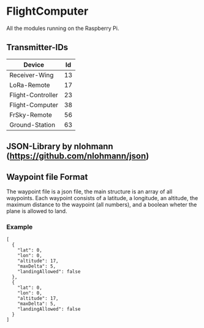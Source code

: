 # FlightComputer
All the modules running on the Raspberry Pi. 

## Transmitter-IDs
| Device | Id |
| --- | --- |
| Receiver-Wing | 13 |
| LoRa-Remote | 17 |
| Flight-Controller | 23 |
| Flight-Computer | 38 |
| FrSky-Remote | 56 |
| Ground-Station | 63 |

## JSON-Library by nlohmann (https://github.com/nlohmann/json)

## Waypoint file Format
The waypoint file is a json file, the main structure is an array of all waypoints.
Each waypoint consists of a latitude, a longitude, an altitude, the maximum distance to the waypoint (all numbers),
and a boolean wheter the plane is allowed to land.

### Example
```
[
  {
    "lat": 0,
    "lon": 0,
    "altitude": 17,
    "maxDelta": 5,
    "landingAllowed": false
  },
  {
    "lat": 0,
    "lon": 0,
    "altitude": 17,
    "maxDelta": 5,
    "landingAllowed": false
  }
]
```
